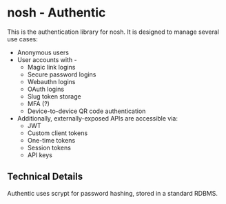 # nosh - Authentic

This is the authentication library for nosh. It is designed to manage several use cases:

* Anonymous users
* User accounts with -
  * Magic link logins
  * Secure password logins
  * Webauthn logins
  * OAuth logins
  * Slug token storage
  * MFA (?)
  * Device-to-device QR code authentication
* Additionally, externally-exposed APIs are accessible via:
  * JWT
  * Custom client tokens
  * One-time tokens
  * Session tokens
  * API keys


## Technical Details

Authentic uses scrypt for password hashing, stored in a standard RDBMS.

